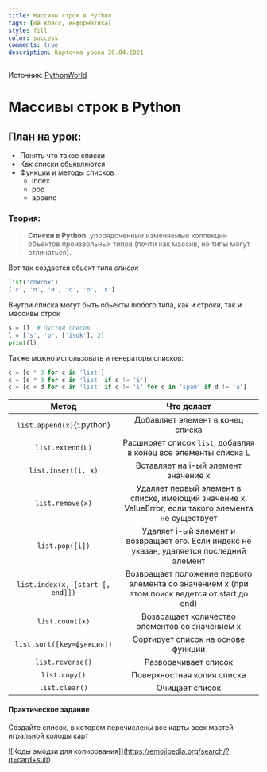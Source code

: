 ```yaml
---
title: Массивы строк в Python
tags: [8й класс, информатика]
style: fill
color: success
comments: true
description: Карточка урока 20.04.2021
---
```


Источник: [PythonWorld](https://pythonworld.ru/tipy-dannyx-v-python/spiski-list-funkcii-i-metody-spiskov.html)

# Массивы строк в Python

## План на урок:

- Понять что такое списки
- Как списки обьявляются
- Функции и методы списков
  - index
  - pop
  - append

### Теория:

>**Списки в Python**:
упорядоченные изменяемые коллекции объектов произвольных типов (почти как массив, но типы могут отличаться).

Вот так создается обьект типа *список*

```python
list('список')
['с', 'п', 'и', 'с', 'о', 'к']
```

Внутри списка могут быть обьекты любого типа, как и строки, так и массивы строк

```python
s = []  # Пустой список
l = ['s', 'p', ['isok'], 2]
print(l)
```

Также можно использовать и генераторы списков:

```python
c = [c * 3 for c in 'list']
c = [c * 3 for c in 'list' if c != 'i']
c = [c + d for c in 'list' if c != 'i' for d in 'spam' if d != 'a']
```

**Метод**|**Что делает**
:-----:|:-----:
`list.append(x)`{:.python}|Добавляет элемент в конец списка
`list.extend(L)`|Расширяет список `list`, добавляя в конец все элементы списка L
`list.insert(i, x)`|Вставляет на i-ый элемент значение x
`list.remove(x)`|Удаляет первый элемент в списке, имеющий значение x. ValueError, если такого элемента не существует
`list.pop([i])`|Удаляет i-ый элемент и возвращает его. Если индекс не указан, удаляется последний элемент
`list.index(x, [start [, end]])`|Возвращает положение первого элемента со значением x (при этом поиск ведется от start до end)
`list.count(x)`|Возвращает количество элементов со значением x
`list.sort([key=функция])`|Сортирует список на основе функции
`list.reverse()`|Разворачивает список
`list.copy()`|Поверхностная копия списка
`list.clear()`|Очищает список

#### Практическое задание

Создайте список, в котором перечислены все карты всех мастей игральной колоды карт

![Коды эмодзи для копирования]](https://emojipedia.org/search/?q=card+suit)

